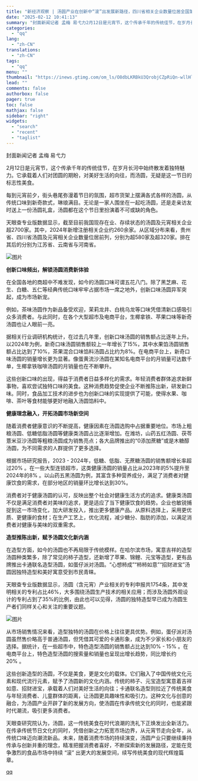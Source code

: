 ```yaml
---
title: "新经济观察 | 汤圆产业在创新中“滚”出发展新路径，四川省相关企业数量位居全国第二"
date: "2025-02-12 10:41:13"
summary: "封面新闻记者 孟梅 易弋力2月12日是元宵节，这个传承千年的传统佳节，在岁月长河中始终散发着独特魅力..."
categories:
  - "qq"
lang:
  - "zh-CN"
translations:
  - "zh-CN"
tags:
  - "qq"
menu: ""
thumbnail: "https://inews.gtimg.com/om_ls/O8dbLKRBkU3QrobjCZpRiQn-wllHlC_-e85GCC5BBNBpcAA_640360/0"
lead: ""
comments: false
authorbox: false
pager: true
toc: false
mathjax: false
sidebar: "right"
widgets:
  - "search"
  - "recent"
  - "taglist"
---
```


封面新闻记者 孟梅 易弋力

2月12日是元宵节，这个传承千年的传统佳节，在岁月长河中始终散发着独特魅力。它承载着人们对团圆的期盼，对美好生活的向往，而汤圆，无疑是这一节日的标志性美食。

每到元宵前夕，街头巷尾弥漫着节日的氛围，超市货架上摆满各式各样的汤圆，从传统口味到新奇款式，琳琅满目。无论是一家人围坐在一起吃汤圆，还是走亲访友时送上一份汤圆礼盒，汤圆都在这个节日里扮演着不可或缺的角色。

天眼查专业版数据显示，截至目前我国现存在业、存续状态的汤圆及元宵相关企业超2700家。其中，2024年新增注册相关企业约260余家。从区域分布来看，贵州省、四川省汤圆及元宵相关企业数量位居前列，分别为超580家及超320家。排在其后的分别为江苏省、云南省与河南省。

![图片](https://inews.gtimg.com/news_bt/O6psn8jIcx7GOriz44sMSAQQ8O5XGtk9eBCpAIYFzwmdUAA/641)

**创新口味频出，解锁汤圆消费新体验**

在全国各地的商超中不难发现，如今的汤圆口味可谓五花八门。除了黑芝麻、花生、白糖、五仁等经典传统口味牢牢占据市场一席之地外，创新口味汤圆异军突起，成为市场新宠。

例如，茶味汤圆作为新品备受欢迎，茉莉龙井、白桃乌龙等口味凭借清新口感吸引众多消费者。与此同时，在各个大型超市及电商平台，生椰拿铁、苹果口味等新奇汤圆也让人眼前一亮。

据相关行业调研机构统计，在过去几年里，创新口味汤圆的销售额占比逐年上升。以2024年为例，新奇口味汤圆销售额较上一年增长了15%，其中水果馅汤圆销售额占比达到了10%，茶果混合口味馅料汤圆占比约为8%。在电商平台上，新奇口味汤圆的销量增长更为显著。像蛋黄流沙汤圆在某知名电商平台的月销量可达数千单，生椰拿铁咖啡汤圆的月销量也在不断攀升。

这些创新口味的出现，得益于消费者日益多样化的需求。年轻消费者群体追求新鲜事物，喜欢尝试独特口味的美食。这种消费趋势促使企业不断推陈出新，研发新口味。同时，食品加工技术的进步也为创新口味的实现提供了可能，使得水果、咖啡、茶叶等食材能够更好地融入汤圆馅料中。

**健康理念融入，开拓汤圆市场新空间**

随着消费者健康意识的不断提高，健康因素在汤圆选购中占据重要地位。市场上粗粮汤圆、低糖低脂汤圆等健康类汤圆占比逐渐增加。在潍坊，山药五红汤圆、茯苓薏米豆沙汤圆等粗粮汤圆成为销售亮点；各大品牌推出的“0添加蔗糖”或是木糖醇汤圆，为不同需求的人群提供了更多选择。

根据市场研究报告，2023 - 2024年，低糖、低脂、无蔗糖汤圆的销售额增长率超过20% 。在一些大型连锁超市，这类健康汤圆的销量占比从2023年的5%提升至2024年的8% 。以山药五黑汤圆为例，其富含多种营养成分，满足了消费者对健康饮食的需求，在部分地区的销量环比增长达到30%。

消费者对于健康汤圆的认可，反映出整个社会对健康生活方式的追求。健康类汤圆不仅是满足消费者对美味的追求，更是适应了当下健康饮食的趋势。企业也敏锐捕捉到这一市场变化，加大研发投入，推出更多健康产品。从原料选择上，采用更优质、更健康的食材；在生产工艺上，优化流程，减少糖分、脂肪的添加，以满足消费者对健康与美味的双重需求。

**造型推陈出新，赋予汤圆文化新内涵**

在造型方面，如今的汤圆也不再局限于传统模样。在哈尔滨市场，寓意吉祥的造型汤圆种类繁多，除了常见的柿子造型，还新增了苹果、锦鲤、元宝等造型，更有品牌推出卡通联名造型汤圆，如蛋仔派对汤圆。“心想柿成”“柿柿如意”“招财进宝”汤圆因独特造型和美好寓意受到市民青睐。

天眼查专业版数据显示，汤圆（含元宵）产业相关的专利申报共1754条，其中发明相关的专利占比46%，大多围绕汤圆生产技术的相关应用；而涉及汤圆外观设计的专利占到了35%的比例，由此也可以见得，汤圆的独特造型早已成为汤圆生产者们同样关心和关注的重要议题。

![图片](https://inews.gtimg.com/news_bt/OUbvfO9Yf2oLifoJ-qOiMLXikdFatxRw2MNoCBDioFtcwAA/641)

从市场销售情况来看，造型独特的汤圆在价格上往往更具优势。例如，蛋仔派对汤圆虽然售价略高于普通汤圆，但凭借其可爱的卡通形象，成为不少家长和小朋友的选择。据统计，在一些超市中，特色造型汤圆的销售额占比达到10% - 15% 。在电商平台上，特色造型汤圆的搜索量和销量也呈现出增长趋势，同比增长约20% 。

这些创新造型的汤圆，不仅是美食，更是文化的载体。它们融入了中国传统文化元素和现代流行元素，赋予了汤圆新的文化内涵。传统的柿子、元宝造型寓意着吉祥如意、招财进宝，承载着人们对美好生活的向往；卡通联名造型则拉近了传统美食与年轻消费者、儿童群体的距离，让汤圆更具趣味性和吸引力。这种文化与创意的融合，为汤圆产业开辟了新的发展方向，使汤圆在传承传统文化的同时，也能紧跟时代潮流，吸引更多消费者。

天眼查研究院认为，汤圆，这一传统美食在时代浪潮的洗礼下正焕发出全新活力。在传承传统节日文化的同时，凭借创新之力拓宽市场边界，从元宵节走向全年，从传统口味迈向潮流新品。未来，随着消费市场的持续演变，汤圆产业只要继续秉持传承与创新并重的理念，精准把握消费者喜好，不断探索新的发展路径，定能在竞争激烈的食品市场中持续 “滚” 出更大的发展空间，续写传统美食的现代辉煌篇章。

[qq](https://new.qq.com/rain/a/20250212A0346B00)
